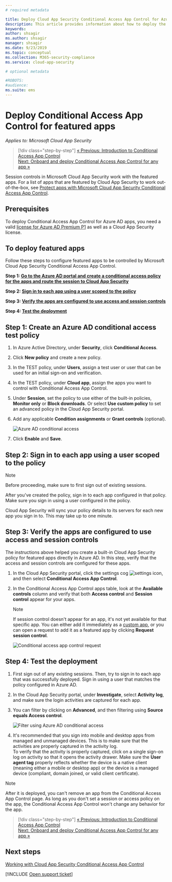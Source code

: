 ```yaml
---
# required metadata

title: Deploy Cloud App Security Conditional Access App Control for Azure AD apps
description: This article provides information about how to deploy the Microsoft Cloud App Security Conditional Access App Control reverse proxy features for Azure AD apps.
keywords:
author: shsagir
ms.author: shsagir
manager: shsagir
ms.date: 9/23/2019
ms.topic: conceptual
ms.collection: M365-security-compliance
ms.service: cloud-app-security

# optional metadata

#ROBOTS:
#audience:
ms.suite: ems
---
```

# Deploy Conditional Access App Control for featured apps

*Applies to: Microsoft Cloud App Security*

>[!div class="step-by-step"]
[« Previous: Introduction to Conditional Access App Control](proxy-intro-aad.md)<br>
[Next: Onboard and deploy Conditional Access App Control for any app »](proxy-deployment-any-app.md)

Session controls in Microsoft Cloud App Security work with the featured apps. For a list of apps that are featured by Cloud App Security to work out-of-the-box, see [Protect apps with Microsoft Cloud App Security Conditional Access App Control](proxy-intro-aad.md#featured-apps).

## Prerequisites

To deploy Conditional Access App Control for Azure AD apps, you need a valid [license for Azure AD Premium P1](https://docs.microsoft.com/azure/active-directory/license-users-groups) as well as a Cloud App Security license.

## To deploy featured apps

Follow these steps to configure featured apps to be controlled by Microsoft Cloud App Security Conditional Access App Control.

**Step 1: [Go to the Azure AD portal and create a conditional access policy for the apps and route the session to Cloud App Security](#add-azure-ad)**

**Step 2: [Sign in to each app using a user scoped to the policy](#sign-in-scoped)**

**Step 3: [Verify the apps are configured to use access and session controls](#portal)**

**Step 4: [Test the deployment](#test)**

## Step 1: Create an Azure AD conditional access test policy <a name="add-azure-ad"></a>

1. In Azure Active Directory, under **Security**, click **Conditional Access**.

1. Click **New policy** and create a new policy.

1. In the TEST policy, under **Users**, assign a test user or user that can be used for an initial sign-on and verification.

1. In the TEST policy, under **Cloud app**, assign the apps you want to control with Conditional Access App Control.

1. Under **Session**, set the policy to use either of the built-in policies, **Monitor only** or **Block downloads**. Or select **Use custom policy** to set an advanced policy in the Cloud App Security portal.

1. Add any applicable **Condition assignments** or **Grant controls** (optional).

   ![Azure AD conditional access](./media/azure-ad-caac-policy.png)

1. Click **Enable** and **Save**.

## Step 2: Sign in to each app using a user scoped to the policy<a name="sign-in-scoped"></a>

> [!NOTE]
> Before proceeding, make sure to first sign out of existing sessions.

After you've created the policy, sign in to each app configured in that policy. Make sure you sign in using a user configured in the policy.

Cloud App Security will sync your policy details to its servers for each new app you sign in to. This may take up to one minute.

## Step 3: Verify the apps are configured to use access and session controls<a name="portal"></a>

The instructions above helped you create a built-in Cloud App Security policy for featured apps directly in Azure AD. In this step, verify that the access and session controls are configured for these apps.

1. In the Cloud App Security portal, click the settings cog ![settings icon](./media/settings-icon.png "settings icon"), and then select **Conditional Access App Control**.

1. In the Conditional Access App Control apps table, look at the **Available controls** column and verify that both **Access control** and **Session control** appear for your apps.

   > [!NOTE]
   > If session control doesn't appear for an app, it's not yet available for that specific app. You can either add it immediately as a [custom app](proxy-deployment-any-app.md), or you can open a request to add it as a featured app by clicking **Request session control**.
    >
    >![Conditional access app control request](media/caac-request.png)

## Step 4: Test the deployment<a name="test"></a>

1. First sign out of any existing sessions. Then, try to sign in to each app that was successfully deployed. Sign in using a user that matches the policy configured in Azure AD.

1. In the Cloud App Security portal, under **Investigate**, select **Activity log**, and make sure the login activities are captured for each app.

1. You can filter by clicking on **Advanced**, and then filtering using **Source equals Access control**.

    ![Filter using Azure AD conditional access](./media/sso-logon.png)

1. It's recommended that you sign into mobile and desktop apps from managed and unmanaged devices. This is to make sure that the activities are properly captured in the activity log.<br>
To verify that the activity is properly captured, click on a single sign-on log on activity so that it opens the activity drawer. Make sure the **User agent tag** properly reflects whether the device is a native client (meaning either a mobile or desktop app) or the device is a managed device (compliant, domain joined, or valid client certificate).

> [!NOTE]
> After it is deployed, you can't remove an app from the Conditional Access App Control page. As long as you don't set a session or access policy on the app, the Conditional Access App Control won't change any behavior for the app.

>[!div class="step-by-step"]
[« Previous: Introduction to Conditional Access App Control](proxy-intro-aad.md)<br>[Next: Onboard and deploy Conditional Access App Control for any app »](proxy-deployment-any-app.md)

## Next steps

[Working with Cloud App Security Conditional Access App Control](proxy-intro-aad.md)

[!INCLUDE [Open support ticket](includes/support.md)]
